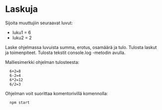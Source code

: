 # Laskuja

  Sijoita muuttujiin seuraavat luvut:
  * luku1 = 6
  * luku2 = 2
  
  Laske ohjelmassa luvuista summa, erotus, osamäärä ja
  tulo. Tulosta laskut ja toimenpiteet. Tulosta tekstit console.log -metodin avulla.

  Malliesimerkki ohjelman tulosteesta:
  ```
    6+2=8
    6-2=4
    6*2=12
    6/2=3
  ```
 
  Ohjelman voit suorittaa komentorivillä komennolla:
  ```
    npm start
  ```

